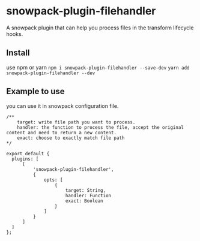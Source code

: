 # snowpack-plugin-filehandler
A snowpack plugin that can help you process files in the transform lifecycle hooks.

## Install
use npm or yarn
`npm i snowpack-plugin-filehandler --save-dev`
`yarn add snowpack-plugin-filehandler --dev`

## Example to use
you can use it in snowpack configuration file.

```
/**
    target: write file path you want to process.
    handler: the function to process the file, accept the original content and need to return a new content.
    exact: choose to exactly match file path
*/

export default {
  plugins: [
      [
          'snowpack-plugin-filehandler',
          {
              opts: [
                  {
                      target: String,
                      handler: Function
                      exact: Boolean
                  }
              ]
          }
      ]
  ]
};
```